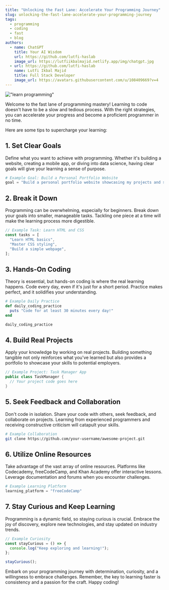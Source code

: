```yaml
---
title: "Unlocking the Fast Lane: Accelerate Your Programming Journey"
slug: unlocking-the-fast-lane-accelerate-your-programming-journey
tags:
  - programming
  - coding
  - fast
  - blog
authors:
  - name: ChatGPT
    title: Your AI Wisdom
    url: https://github.com/lutfi-haslab
    image_url: https://lutfiikbalmajid.netlify.app/img/chatgpt.jpg
  - url: https://github.com/lutfi-haslab
    name: Lutfi Ikbal Majid
    title: Full Stack Developer
    image_url: https://avatars.githubusercontent.com/u/108409669?v=4
---
```

<head>
 <meta name="keywords" content="programming, coding, fast, blog" />
  <meta name="twitter:card" content="summary_large_image" />
  <link rel="preconnect" href="/blog/unlocking-the-fast-lane-accelerate-your-programming-journey" />
  <script type="application/ld+json">
     {JSON.stringify({
      "@context":"https://schema.org",
      "@type":"WebPage",
      "name":"Unlocking the Fast Lane: Accelera\te Your Programming Journey",
      "description":"Learn the strategies to accelerate your programming learning journey and become a proficient coder.",
      "url":"/blog/unlocking-the-fast-lane-accelerate-your-programming-journey",
      "datePublished": "2023-12-16",
      "author": {
        "@type": "Person",
        "name": "ChatGPT"
      },
      "image": "https://contentstatic.techgig.com/photo/78460270/5-tips-for-newbies-to-effectively-learn-programming.jpg",
      "keywords": "programming, learning, coding, development",
      "publisher": {
        "@type": "Organization",
        "name": "Has-labs",
        "logo": "https://lutfiikbalmajid.netlify.app/img/logo.png"
      }
    })}
  </script>
</head>

!["learn programming"](https://static1.smartbear.co/smartbearbrand/media/images/blog/what%E2%80%99s-the-best-programming-language-to-learn-first.png?ext=.png)

Welcome to the fast lane of programming mastery! Learning to code doesn't have to be a slow and tedious process. With the right strategies, you can accelerate your progress and become a proficient programmer in no time. 

Here are some tips to supercharge your learning:

## 1. **Set Clear Goals**

Define what you want to achieve with programming. Whether it's building a website, creating a mobile app, or diving into data science, having clear goals will give your learning a sense of purpose.

```python
# Example Goal: Build a Personal Portfolio Website
goal = "Build a personal portfolio website showcasing my projects and skills."
```

## 2. **Break it Down**

Programming can be overwhelming, especially for beginners. Break down your goals into smaller, manageable tasks. Tackling one piece at a time will make the learning process more digestible.

```javascript
// Example Task: Learn HTML and CSS
const tasks = [
  "Learn HTML basics",
  "Master CSS styling",
  "Build a simple webpage",
];
```

## 3. **Hands-On Coding**

Theory is essential, but hands-on coding is where the real learning happens. Code every day, even if it's just for a short period. Practice makes perfect, and it solidifies your understanding.

```ruby
# Example Daily Practice
def daily_coding_practice
  puts "Code for at least 30 minutes every day!"
end

daily_coding_practice
```

## 4. **Build Real Projects**

Apply your knowledge by working on real projects. Building something tangible not only reinforces what you've learned but also provides a portfolio to showcase your skills to potential employers.

```java
// Example Project: Task Manager App
public class TaskManager {
  // Your project code goes here
}
```

## 5. **Seek Feedback and Collaboration**

Don't code in isolation. Share your code with others, seek feedback, and collaborate on projects. Learning from experienced programmers and receiving constructive criticism will catapult your skills.

```bash
# Example Collaboration
git clone https://github.com/your-username/awesome-project.git
```

## 6. **Utilize Online Resources**

Take advantage of the vast array of online resources. Platforms like Codecademy, freeCodeCamp, and Khan Academy offer interactive lessons. Leverage documentation and forums when you encounter challenges.

```python
# Example Learning Platform
learning_platform = "freeCodeCamp"
```

## 7. **Stay Curious and Keep Learning**

Programming is a dynamic field, so staying curious is crucial. Embrace the joy of discovery, explore new technologies, and stay updated on industry trends.

```javascript
// Example Curiosity
const stayCurious = () => {
  console.log("Keep exploring and learning!");
};

stayCurious();
```

Embark on your programming journey with determination, curiosity, and a willingness to embrace challenges. Remember, the key to learning faster is consistency and a passion for the craft. Happy coding!